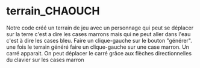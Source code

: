 # terrain_CHAOUCH
Notre code créé un terrain de jeu avec un personnage qui peut se
déplacer sur la terre c'est a dire les cases marrons mais qui ne peut
aller dans l'eau c'est à dire les cases bleu.
Faire un clique-gauche sur le bouton "générer".
une fois le terrain généré faire un clique-gauche sur une case marron.
Un carré apparait.
On peut déplacer le carré grâce aux flèches directionnelles du clavier
sur les cases marron
